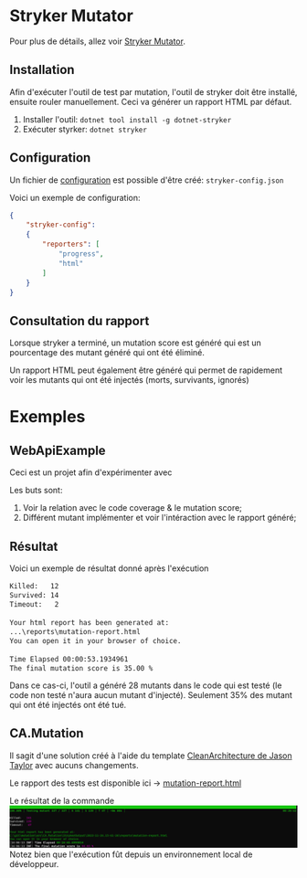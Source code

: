 # Stryker Mutator

Pour plus de détails, allez voir [Stryker Mutator](https://stryker-mutator.io/docs/stryker-net/introduction/).

## Installation
Afin d'exécuter l'outil de test par mutation, l'outil de stryker doit être installé, ensuite rouler manuellement. Ceci va générer un rapport HTML par défaut.

1. Installer l'outil: `dotnet tool install -g dotnet-stryker`
1. Exécuter styrker: `dotnet stryker`

## Configuration
Un fichier de [configuration](https://stryker-mutator.io/docs/stryker-net/Configuration) est possible d'être créé: `stryker-config.json`

Voici un exemple de configuration:
```json
{
    "stryker-config":
    {
        "reporters": [
            "progress",
            "html"
        ]
    }
}
```

## Consultation du rapport
Lorsque stryker a terminé, un mutation score est généré qui est un pourcentage des mutant généré qui ont été éliminé.

Un rapport HTML peut également être généré qui permet de rapidement voir les mutants qui ont été injectés (morts, survivants, ignorés)

# Exemples

## WebApiExample
Ceci est un projet afin d'expérimenter avec 

Les buts sont:
1. Voir la relation avec le code coverage & le mutation score;
1. Différent mutant implémenter et voir l'intéraction avec le rapport généré;

## Résultat
Voici un exemple de résultat donné après l'exécution

```
Killed:   12
Survived: 14
Timeout:   2

Your html report has been generated at:
...\reports\mutation-report.html
You can open it in your browser of choice.

Time Elapsed 00:00:53.1934961
The final mutation score is 35.00 %
```

Dans ce cas-ci, l'outil a généré 28 mutants dans le code qui est testé (le code non testé n'aura aucun mutant d'injecté). Seulement 35% des mutant qui ont été injectés ont été tué.

## CA.Mutation

Il sagit d'une solution créé à l'aide du template [CleanArchitecture de Jason Taylor](https://github.com/jasontaylordev/CleanArchitecture) avec aucuns changements.

Le rapport des tests est disponible ici → [mutation-report.html](CA.Mutation/mutation-report.html)

Le résultat de la commande
![résultat de la commande](CA.Mutation/dotnet-stryker-execution-result.png)
Notez bien que l'exécution fût depuis un environnement local de développeur.